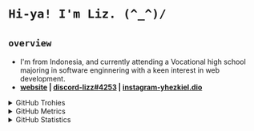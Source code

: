 
# `Hi-ya! I'm Liz. (^_^)/ `

## `overview`

- I'm from Indonesia, and currently attending a Vocational high school majoring in software enginnering with a keen interest in web development.
- **[website](https://lichking112.github.io) | [discord-lizz#4253](https://discord.io/giid) | [instagram-yhezkiel.dio](https://www.instagram.com/yhezkiel.dio/)**

<!--START_SECTION:waka-->
<!--END_SECTION:waka-->

<details>
  <summary>GitHub Trohies</summary>
  <br>
  <p align="center">
    <img alt="LichKing112's Github Trophies" src="https://github-profile-trophy.vercel.app/?username=LichKing112&theme=onedark" />
  </p>
</details>

<details>
  <summary>GitHub Metrics</summary>
  <br>
  <p align="center">
    <img alt="LichKing112's Github Metrics" src="https://github.com/LichKing112/LichKing112/blob/master/github-metrics.svg" />
  </p>
</details>

<details>
  <summary>GitHub Statistics</summary>
  <br>
  <p align="center">
    <img alt="LichKing112's Github Stats" src="https://github-readme-stats.vercel.app/api?username=lichking112&theme=gotham&show_icons=true" />
    <img alt="LichKing112's Github Top Languages" src="https://github-readme-stats.vercel.app/api/top-langs/?username=lichking112&theme=gotham&layout=compact" />
  </p>
</details>



